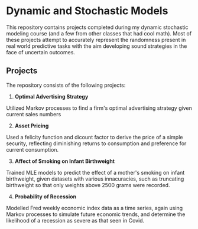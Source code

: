 # Dynamic and Stochastic Models
This repository contains projects completed during my dynamic stochastic modeling course (and a few from other classes that had cool math). 
Most of these projects attempt to accurately represent the randomness present in real world predictive tasks with the aim developing sound strategies in the face of uncertain outcomes. 

## Projects
The repository consists of the following projects:

1. **Optimal Advertising Strategy**

Utilized Markov processes to find a firm's optimal advertising strategy given current sales numbers

2. **Asset Pricing**

Used a felicity function and dicount factor to derive the price of a simple security, 
reflecting diminishing returns to consumption and preference for current consumption.

3. **Affect of Smoking on Infant Birthweight**

Trained MLE models to predict the effect of a mother's smoking on infant birthweight, 
given datasets with various innacuracies, such as truncating birthweight so that only weights
above 2500 grams were recorded.

4. **Probability of Recession**

Modelled Fred weekly economic index data as a time series, again using Markov processes to 
simulate future economic trends, and determine the likelihood of a recession as severe as that
seen in Covid. 

